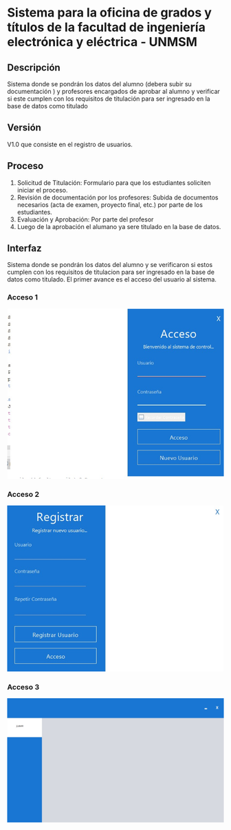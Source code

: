# Sistema para la oficina de grados y títulos de la facultad de ingeniería electrónica y eléctrica - UNMSM

## Descripción
Sistema donde se pondrán los datos del alumno (debera subir su documentación ) y profesores encargados de aprobar al alumno  y verificar si este cumplen con los requisitos de titulación para ser ingresado en la base de datos como titulado

## Versión
V1.0 que consiste en el registro de usuarios.

## Proceso
1. Solicitud de Titulación: Formulario para que los estudiantes soliciten iniciar el proceso.
2. Revisión de documentación por los profesores: Subida de documentos necesarios (acta de examen, proyecto final, etc.) por parte de los estudiantes.
3. Evaluación y Aprobación: Por parte del profesor
4. Luego de la aprobación el alumano ya sere titulado en la base de datos.

## Interfaz
Sistema donde se pondrán los datos del alumno y se verificaron si estos cumplen con los requisitos de titulacion para ser ingresado en la base de datos como titulado. El primer avance es el acceso del usuario al sistema.

### Acceso 1
<p align="center">
  <img width="auto" height="auto" src="https://github.com/Marisol-137/Proy_FIEE_OGT/blob/main/acceso1.jpeg">
</p>

### Acceso 2
<p align="center">
  <img width="auto" height="auto" src="https://github.com/Marisol-137/Proy_FIEE_OGT/blob/main/acceso2.jpeg">
</p>

### Acceso 3
<p align="center">
  <img width="auto" height="auto" src="https://github.com/Marisol-137/Proy_FIEE_OGT/blob/main/acceso3.jpeg">
</p>
